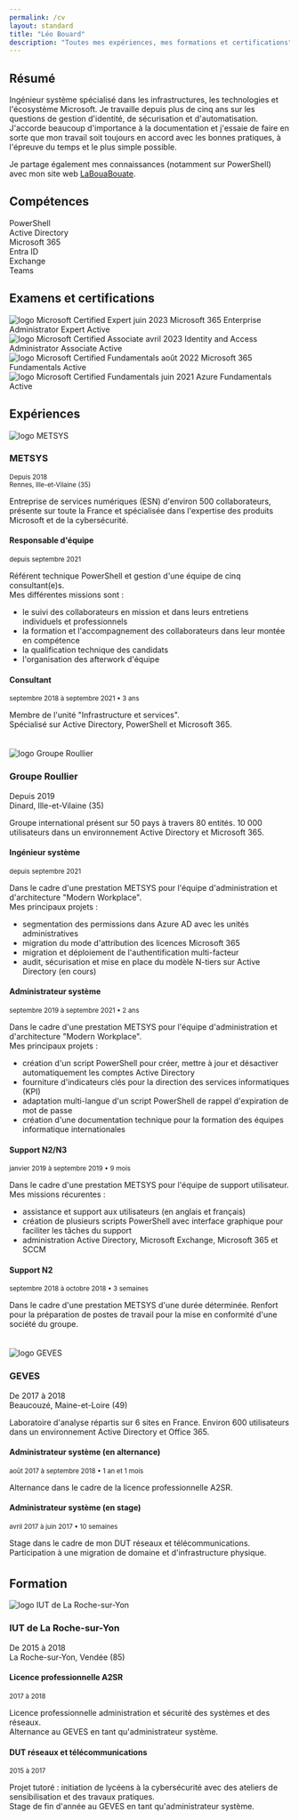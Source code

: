```yaml
---
permalink: /cv
layout: standard
title: "Léo Bouard"
description: "Toutes mes expériences, mes formations et certifications"
---
```


## Résumé

Ingénieur système spécialisé dans les infrastructures, les technologies et l'écosystème Microsoft. Je travaille depuis plus de cinq ans sur les questions de gestion d'identité, de sécurisation et d'automatisation. J'accorde beaucoup d'importance à la documentation et j'essaie de faire en sorte que mon travail soit toujours en accord avec les bonnes pratiques, à l'épreuve du temps et le plus simple possible.

Je partage également mes connaissances (notamment sur PowerShell) avec mon site web [LaBouaBouate](https://www.labouabouate.fr).

## Compétences

<div class="skills">
    <div class="skill">
        <span>PowerShell</span>
        <div class="progressBar">
            <div class="progressBarContent" style="width: 90%;"></div>
        </div>
    </div>
    <div class="skill">
        <span>Active Directory</span>
        <div class="progressBar">
            <div class="progressBarContent" style="width: 80%;"></div>
        </div>
    </div>
    <div class="skill">
        <span>Microsoft 365</span>
        <div class="progressBar">
            <div class="progressBarContent" style="width: 80%;"></div>
        </div>
    </div>
    <div class="skill">
        <span>Entra ID</span>
        <div class="progressBar">
            <div class="progressBarContent" style="width: 70%;"></div>
        </div>
    </div>
    <div class="skill">
        <span>Exchange</span>
        <div class="progressBar">
            <div class="progressBarContent" style="width: 60%;"></div>
        </div>
    </div>
    <div class="skill">
        <span>Teams</span>
        <div class="progressBar">
            <div class="progressBarContent" style="width: 50%;"></div>
        </div>
    </div>
</div>

## Examens et certifications

<div style="display: flex; justify-content: center; flex-wrap: wrap;">
    <div class="certification">
        <img src="/assets/images/microsoft-certified-expert-badge.svg" alt="logo Microsoft Certified Expert">
        <span class="certifDate">juin 2023</span>
        <span class="certifTitle">Microsoft 365 Enterprise Administrator Expert</span>
        <span class="certifStatusActive">Active</span>
    </div>
    <div class="certification">
        <img src="/assets/images/microsoft-certified-associate-badge.svg" alt="logo Microsoft Certified Associate">
        <span class="certifDate">avril 2023</span>
        <span class="certifTitle">Identity and Access Administrator Associate</span>
        <span class="certifStatusActive">Active</span>
    </div>
    <div class="certification">
        <img src="/assets/images/microsoft-certified-fundamentals-badge.svg" alt="logo Microsoft Certified Fundamentals">
        <span class="certifDate">août 2022</span>
        <span class="certifTitle">Microsoft 365 Fundamentals</span>
        <span class="certifStatusActive">Active</span>
    </div>
    <div class="certification">
        <img src="/assets/images/microsoft-certified-fundamentals-badge.svg" alt="logo Microsoft Certified Fundamentals">
        <span class="certifDate">juin 2021</span>
        <span class="certifTitle">Azure Fundamentals</span>
        <span class="certifStatusActive">Active</span>
    </div>
</div>

## Expériences

<div style="display: block;">
    <!-- METSYS -->
    <div id="div-metsys" style="margin-bottom: 35px;">
        <div class="enterprise">
            <div>
                <img src="/assets/images/metsys.jpg" alt="logo METSYS">
            </div>
            <div>
                <h3>METSYS</h3>
                <small>Depuis 2018</small><br>
                <small>Rennes, Ille-et-Vilaine (35)</small>
            </div>
        </div>
        <div>
            <p>Entreprise de services numériques (ESN) d'environ 500 collaborateurs, présente sur toute la France et spécialisée dans l'expertise des produits Microsoft et de la cybersécurité.</p>
        </div>
        <div class="experience">
            <h4>Responsable d'équipe</h4>
            <small>depuis septembre 2021</small>
            <p>Référent technique PowerShell et gestion d'une équipe de cinq consultant(e)s.<br>Mes différentes missions sont :
            <ul>
                <li>le suivi des collaborateurs en mission et dans leurs entretiens individuels et professionnels</li>
                <li>la formation et l'accompagnement des collaborateurs dans leur montée en compétence</li>
                <li>la qualification technique des candidats</li>
                <li>l'organisation des afterwork d'équipe</li>
            </ul></p>
        </div>
        <div class="experience">
            <h4>Consultant</h4>
            <small>septembre 2018 à septembre 2021 • 3 ans</small>
            <p>Membre de l'unité "Infrastructure et services".<br>Spécialisé sur Active Directory, PowerShell et Microsoft 365.</p>
        </div>
    </div>
    <!-- Groupe ROULLIER -->
    <div id="div-groupe-roullier" style="margin-bottom: 35px;">
        <div class="enterprise">
            <div>
                <img src="/assets/images/groupe-roullier.jpg" alt="logo Groupe Roullier">
            </div>
            <div>
                <h3>Groupe Roullier</h3>
                <span>Depuis 2019</span><br>
                <span>Dinard, Ille-et-Vilaine (35)</span>
            </div>
        </div>
        <div>
            <p>Groupe international présent sur 50 pays à travers 80 entités. 10 000 utilisateurs dans un environnement Active Directory et Microsoft 365.</p>
        </div>
        <div class="experience">
            <h4>Ingénieur système</h4>
            <small>depuis septembre 2021</small>
            <p>Dans le cadre d'une prestation METSYS pour l'équipe d'administration et d'architecture "Modern Workplace".<br>Mes principaux projets :
            <ul>
                <li>segmentation des permissions dans Azure AD avec les unités administratives</li>
                <li>migration du mode d'attribution des licences Microsoft 365</li>
                <li>migration et déploiement de l'authentification multi-facteur</li>
                <li>audit, sécurisation et mise en place du modèle N-tiers sur Active Directory (en cours)</li>
            </ul></p>
        </div>
        <div class="experience">
            <h4>Administrateur système</h4>
            <small>septembre 2019 à septembre 2021 • 2 ans</small>
            <p>Dans le cadre d'une prestation METSYS pour l'équipe d'administration et d'architecture "Modern Workplace".<br>Mes principaux projets :
            <ul>
                <li>création d'un script PowerShell pour créer, mettre à jour et désactiver automatiquement les comptes Active Directory</li>
                <li>fourniture d'indicateurs clés pour la direction des services informatiques (KPI)</li>
                <li>adaptation multi-langue d'un script PowerShell de rappel d'expiration de mot de passe</li>
                <li>création d'une documentation technique pour la formation des équipes informatique internationales</li>
            </ul></p>
        </div>
        <div class="experience">
            <h4>Support N2/N3</h4>
            <small>janvier 2019 à septembre 2019 • 9 mois</small>
            <p>Dans le cadre d'une prestation METSYS pour l'équipe de support utilisateur.<br>Mes missions récurentes :
            <ul>
                <li>assistance et support aux utilisateurs (en anglais et français)</li>
                <li>création de plusieurs scripts PowerShell avec interface graphique pour faciliter les tâches du support</li>
                <li>administration Active Directory, Microsoft Exchange, Microsoft 365 et SCCM</li>
            </ul></p>
        </div>
        <div class="experience">
            <h4>Support N2</h4>
            <small>septembre 2018 à octobre 2018 • 3 semaines</small>
            <p>Dans le cadre d'une prestation METSYS d'une durée déterminée. Renfort pour la préparation de postes de travail pour la mise en conformité d'une société du groupe.</p>
        </div>
    </div>
    <!-- GEVES -->
    <div id="div-geves" style="margin-bottom: 35px;">
        <div class="enterprise">
            <div>
                <img src="/assets/images/geves.jpg" alt="logo GEVES">
            </div>
            <div>
                <h3>GEVES</h3>
                <span>De 2017 à 2018</span><br>
                <span>Beaucouzé, Maine-et-Loire (49)</span>
            </div>
        </div>
        <div>
            <p>Laboratoire d'analyse répartis sur 6 sites en France. Environ 600 utilisateurs dans un environnement Active Directory et Office 365.</p>
        </div>
        <div class="experience">
            <h4>Administrateur système (en alternance)</h4>
            <small>août 2017 à septembre 2018 • 1 an et 1 mois</small>
            <p>Alternance dans le cadre de la licence professionnelle A2SR.</p>
        </div>
        <div class="experience">
            <h4>Administrateur système (en stage)</h4>
            <small>avril 2017 à juin 2017 • 10 semaines</small>
            <p>Stage dans le cadre de mon DUT réseaux et télécommunications. Participation à une migration de domaine et d'infrastructure physique.</p>
        </div>
    </div>
</div>

## Formation

<div style="display: block;">
    <!-- IUT La Roche-sur-Yon -->
    <div id="div-iut-la-roche-sur-yon" style="margin-bottom: 35px;">
        <div class="enterprise">
            <div>
                <img src="/assets/images/iut-la-roche-sur-yon.jpg" alt="logo IUT de La Roche-sur-Yon">
            </div>
            <div>
                <h3>IUT de La Roche-sur-Yon</h3>
                <span>De 2015 à 2018</span><br>
                <span>La Roche-sur-Yon, Vendée (85)</span>
            </div>
        </div>
        <div class="experience">
            <h4>Licence professionnelle A2SR</h4>
            <small>2017 à 2018</small>
            <p>Licence professionnelle administration et sécurité des systèmes et des réseaux.<br>Alternance au GEVES en tant qu'administrateur système.</p>
        </div>
        <div class="experience">
            <h4>DUT réseaux et télécommunications</h4>
            <small>2015 à 2017</small>
            <p>Projet tutoré : initiation de lycéens à la cybersécurité avec des ateliers de sensibilisation et des travaux pratiques.<br>Stage de fin d'année au GEVES en tant qu'administrateur système.</p>
        </div>
    </div>
</div>
